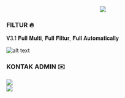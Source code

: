<p align="center">
<img src="https://readme-typing-svg.demolab.com?font=Capriola&size=40&duration=5500&pause=450&color=F70069&background=FFFFAA00&center=true&random=false&width=600&height=100&lines=SF VPN STORES;AUTOSCRIPT VVIP" />
</p>

### FILTUR 🔥
𝐕3.1 𝐅𝐮𝐥𝐥 𝐌𝐮𝐥𝐭𝐢, 𝐅𝐮𝐥𝐥 𝐅𝐢𝐥𝐭𝐮𝐫, 𝐅𝐮𝐥𝐥 𝐀𝐮𝐭𝐨𝐦𝐚𝐭𝐢𝐜𝐚𝐥𝐥𝐲

![alt text](https://github.com/potato/permission/blob/main/install.jpg?raw=true)

### KONTAK ADMIN ✉️
<a href="https://t.me/SFvpnStore" target=”_blank”><img src="https://img.shields.io/static/v1?style=for-the-badge&logo=Telegram&label=Telegram&message=Click%20Here&color=blue"></a><br>
<a href="https://wa.me/628159818189" target=”_blank”><img src="https://img.shields.io/static/v1?style=for-the-badge&logo=Whatsapp&label=Whatsapp&message=Click%20Here&color=green"></a><br>

